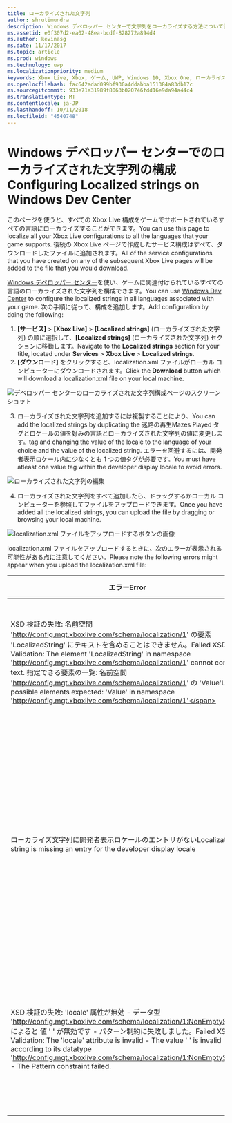 ```yaml
---
title: ローカライズされた文字列
author: shrutimundra
description: Windows デベロッパー センターで文字列をローカライズする方法について説明します。
ms.assetid: e0f307d2-ea02-48ea-bcdf-828272a894d4
ms.author: kevinasg
ms.date: 11/17/2017
ms.topic: article
ms.prod: windows
ms.technology: uwp
ms.localizationpriority: medium
keywords: Xbox Live, Xbox, ゲーム, UWP, Windows 10, Xbox One, ローカライズされた文字列, Windows デベロッパー センター
ms.openlocfilehash: fac642adad099bf930a4ddabba151384a83db17c
ms.sourcegitcommit: 933e71a31989f8063b020746fdd16e9da94a44c4
ms.translationtype: MT
ms.contentlocale: ja-JP
ms.lasthandoff: 10/11/2018
ms.locfileid: "4540748"
---
```

# <a name="configuring-localized-strings-on-windows-dev-center"></a><span data-ttu-id="50f49-104">Windows デベロッパー センターでのローカライズされた文字列の構成</span><span class="sxs-lookup"><span data-stu-id="50f49-104">Configuring Localized strings on Windows Dev Center</span></span>

<span data-ttu-id="50f49-105">このページを使うと、すべての Xbox Live 構成をゲームでサポートされているすべての言語にローカライズすることができます。</span><span class="sxs-lookup"><span data-stu-id="50f49-105">You can use this page to localize all your Xbox Live configurations to all the languages that your game supports.</span></span> <span data-ttu-id="50f49-106">後続の Xbox Live ページで作成したサービス構成はすべて、ダウンロードしたファイルに追加されます。</span><span class="sxs-lookup"><span data-stu-id="50f49-106">All of the service configurations that you have created on any of the subsequent Xbox Live pages will be added to the file that you would download.</span></span>

<span data-ttu-id="50f49-107">[Windows デベロッパー センター](https://developer.microsoft.com/dashboard)を使い、ゲームに関連付けられているすべての言語のローカライズされた文字列を構成できます。</span><span class="sxs-lookup"><span data-stu-id="50f49-107">You can use [Windows Dev Center](https://developer.microsoft.com/dashboard) to configure the localized strings in all languages associated with your game.</span></span> <span data-ttu-id="50f49-108">次の手順に従って、構成を追加します。</span><span class="sxs-lookup"><span data-stu-id="50f49-108">Add configuration by doing the following:</span></span>

1. <span data-ttu-id="50f49-109">**[サービス]** > **[Xbox Live]** > **[Localized strings]** (ローカライズされた文字列) の順に選択して、**[Localized strings]** (ローカライズされた文字列) セクションに移動します。</span><span class="sxs-lookup"><span data-stu-id="50f49-109">Navigate to the **Localized strings** section for your title, located under **Services** > **Xbox Live** > **Localized strings**.</span></span>
2. <span data-ttu-id="50f49-110">**[ダウンロード]** をクリックすると、localization.xml ファイルがローカル コンピューターにダウンロードされます。</span><span class="sxs-lookup"><span data-stu-id="50f49-110">Click the **Download** button which will download a localization.xml file on your local machine.</span></span>

![デベロッパー センターのローカライズされた文字列構成ページのスクリーンショット](../../images/dev-center/localized-strings/localized-strings-1.png)

3. <span data-ttu-id="50f49-112">ローカライズされた文字列を追加するには複製することにより、</span><span class="sxs-lookup"><span data-stu-id="50f49-112">You can add the localized strings by duplicating the</span></span> <Value locale="en-US"><span data-ttu-id="50f49-113">迷路の再生</span><span class="sxs-lookup"><span data-stu-id="50f49-113">Mazes Played</span></span></Value> <span data-ttu-id="50f49-114">タグとロケールの値を好みの言語とローカライズされた文字列の値に変更します。</span><span class="sxs-lookup"><span data-stu-id="50f49-114">tag and changing the value of the locale to the language of your choice and the value of the localized string.</span></span> <span data-ttu-id="50f49-115">エラーを回避するには、開発者表示ロケール内に少なくとも 1 つの値タグが必要です。</span><span class="sxs-lookup"><span data-stu-id="50f49-115">You must have atleast one value tag within the developer display locale to avoid errors.</span></span>

![ローカライズされた文字列の編集](../../images/dev-center/localized-strings/localized-strings.gif)

4. <span data-ttu-id="50f49-117">ローカライズされた文字列をすべて追加したら、ドラッグするかローカル コンピューターを参照してファイルをアップロードできます。</span><span class="sxs-lookup"><span data-stu-id="50f49-117">Once you have added all the localized strings, you can upload the file by dragging or browsing your local machine.</span></span>

![localization.xml ファイルをアップロードするボタンの画像](../../images/dev-center/localized-strings/localized-strings-2.png)

<span data-ttu-id="50f49-119">localization.xml ファイルをアップロードするときに、次のエラーが表示される可能性がある点に注意してください。</span><span class="sxs-lookup"><span data-stu-id="50f49-119">Please note the following errors might appear when you upload the localization.xml file:</span></span>

| <span data-ttu-id="50f49-120">エラー</span><span class="sxs-lookup"><span data-stu-id="50f49-120">Error</span></span> | <span data-ttu-id="50f49-121">原因</span><span class="sxs-lookup"><span data-stu-id="50f49-121">Reason</span></span> |
|---------------------------|-------------|
| <span data-ttu-id="50f49-122">XSD 検証の失敗: 名前空間 'http://config.mgt.xboxlive.com/schema/localization/1' の要素 'LocalizedString' にテキストを含めることはできません。</span><span class="sxs-lookup"><span data-stu-id="50f49-122">Failed XSD Validation: The element 'LocalizedString' in namespace 'http://config.mgt.xboxlive.com/schema/localization/1' cannot contain text.</span></span> <span data-ttu-id="50f49-123">指定できる要素の一覧: 名前空間 'http://config.mgt.xboxlive.com/schema/localization/1' の 'Value'</span><span class="sxs-lookup"><span data-stu-id="50f49-123">List of possible elements expected: 'Value' in namespace 'http://config.mgt.xboxlive.com/schema/localization/1'</span></span> | <span data-ttu-id="50f49-124">これは、XML ドキュメントの形式が正しくない場合に発生します。</span><span class="sxs-lookup"><span data-stu-id="50f49-124">This occurs when the XML document is malformed</span></span> |
| <span data-ttu-id="50f49-125">ローカライズ文字列に開発者表示ロケールのエントリがない</span><span class="sxs-lookup"><span data-stu-id="50f49-125">Localization string is missing an entry for the developer display locale</span></span> | <span data-ttu-id="50f49-126">これは、ローカライズされた文字列に、ロケールが開発者表示ロケールと一致しないエントリがない場合に発生します。</span><span class="sxs-lookup"><span data-stu-id="50f49-126">This occurs when a localized string is missing an entry whose locale does not match the dev display locale</span></span> |
| <span data-ttu-id="50f49-127">XSD 検証の失敗: 'locale' 属性が無効 - データ型 'http://config.mgt.xboxlive.com/schema/localization/1:NonEmptyString' によると 値 ' ' が無効です - パターン制約に失敗しました。</span><span class="sxs-lookup"><span data-stu-id="50f49-127">Failed XSD Validation: The 'locale' attribute is invalid - The value ' ' is invalid according to its datatype 'http://config.mgt.xboxlive.com/schema/localization/1:NonEmptyString' - The Pattern constraint failed.</span></span> | <span data-ttu-id="50f49-128">これは、ローカライズされた文字列のロケールの値がない場合に発生します</span><span class="sxs-lookup"><span data-stu-id="50f49-128">This occurs when a localized string is missing the locale value in the</span></span> <Value> <span data-ttu-id="50f49-129">tag</span><span class="sxs-lookup"><span data-stu-id="50f49-129">tag</span></span>|